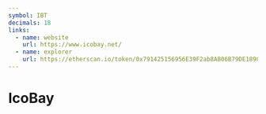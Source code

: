 ```yaml
---
symbol: IBT
decimals: 18
links:
  - name: website
    url: https://www.icobay.net/
  - name: explorer
    url: https://etherscan.io/token/0x791425156956E39F2ab8AB06B79DE189C18e95e5
---
```


# IcoBay
